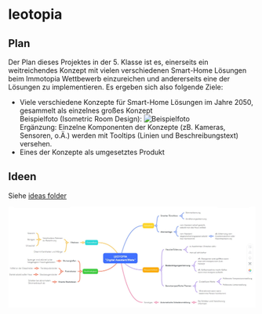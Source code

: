 # leotopia

## Plan
Der Plan dieses Projektes in der 5. Klasse ist es, einerseits ein weitreichendes Konzept mit vielen verschiedenen Smart-Home Lösungen beim Immotopia Wettbewerb einzureichen und andererseits eine der Lösungen zu implementieren.
Es ergeben sich also folgende Ziele:
- Viele verschiedene Konzepte für Smart-Home Lösungen im Jahre 2050, gesammelt als einzelnes großes Konzept
<br>Beispielfoto (Isometric Room Design): ![Beispielfoto](https://external-content.duckduckgo.com/iu/?u=https%3A%2F%2Fi.etsystatic.com%2F37472994%2Fr%2Fil%2F9ef1b7%2F4194470306%2Fil_794xN.4194470306_pi28.jpg&f=1&nofb=1&ipt=933f6379e5276b44243d2a6981c90cb2cd81ae1c451bfb89ee6be59040fb3a10&ipo=images)
<br>Ergänzung: Einzelne Komponenten der Konzepte (zB. Kameras, Sensoren, o.Ä.) werden mit Tooltips (Linien und Beschreibungstext) versehen.
- Eines der Konzepte als umgesetztes Produkt

## Ideen
Siehe [ideas folder](./ideas)

![Mindmap Ideas](./ideas/mindmap_brainstorm.jpg)
